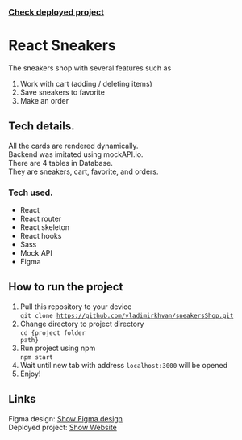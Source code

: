 ### <a href="https://vladimirkhvan.github.io/sneakersShop/#/">Check deployed project</a>

# React Sneakers
The sneakers shop with several features such as <br/>
1. Work with cart (adding / deleting items)<br/>
2. Save sneakers to favorite <br/>
3. Make an order 

## Tech details.<br/>
All the cards are rendered dynamically. <br/>
Backend was imitated using mockAPI.io. <br/>
There are 4 tables in Database.<br/>They are sneakers, cart, favorite, and orders. <br/>

### Tech used. 

<ul>
  <li>React</li>
  <li>React router</li>
  <li>React skeleton</li>
  <li>React hooks</li>
  <li>Sass</li>
  <li>Mock API</li>
  <li>Figma</li>
</ul>

## How to run the project

1. Pull this repository to your device <br/>
<code>git clone https://github.com/vladimirkhvan/sneakersShop.git</code>
2. Change directory to project directory <br/>
<code>cd {project folder path}</code>
4. Run project using npm <br/>
<code>npm start</code>
5. Wait until new tab with address <code>localhost:3000</code> will be opened <br/>
6. Enjoy!<br/>
  

## Links

Figma design: <a href="https://www.figma.com/file/P6ybzI0f4sHEydLNeuXpew/React-Sneakers-(Copy)?node-id=60%3A1286">Show Figma design</a><br/>
Deployed project: <a href="https://vladimirkhvan.github.io/sneakersShop/#/">Show Website</a>

